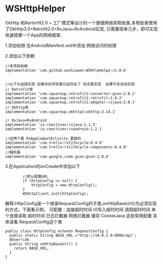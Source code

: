 # WSHttpHelper
OkHttp 和Rertorfit2.0 + 工厂模式等设计的一个便捷网络库帮助类,本帮助类使用了OkHttp3.0+Retrofit2.0+RxJava+RxAndroid实现,
只需要简单几步，即可实现快速搭建一个App的网络框架.




1.添加权限
在AndroidManifest.xml中添加 网络访问的权限
<uses-permission android:name="android.permission.INTERNET"/>

2.添加以下依赖

    //本项目依赖
    implementation 'com.github.woshiawen:WSHttpHelpe:v1.0.6'


    //以下为选择实现 如果你的项目里已经存在了 则无需实现  如果不存在则实现
    // Retrofit库
    implementation 'com.squareup.retrofit2:converter-gson:2.0.1'
    implementation 'com.squareup.retrofit2:retrofit:2.0.2'
    implementation 'com.squareup.retrofit2:adapter-rxjava:2.0.1'
    // Okhttp库
    implementation 'com.squareup.okhttp3:okhttp:3.14.1'

    // RxJava+RxAndroid
    implementation 'io.reactivex:rxjava:1.1.5'
    implementation 'io.reactivex:rxandroid:1.2.1'

    //这两个是 RxAppCompatActivity 里面的
    implementation 'com.trello:rxlifecycle:0.4.0'
    implementation 'com.trello:rxlifecycle-components:0.4.0'
    //解析器
    implementation 'com.google.code.gson:gson:2.8.6'



3.在Application的onCreate中添加以下

            //默认配置URL
            if (httpConfig == null) {
                httpConfig = new HttpConfig();
            }
            WSHttpClient.init(httpConfig);

解释:HttpConfig是一个继承RequestConfig的子类,onHttpBaseUrl()为必须实现的方式，下面看示例，
可配置：连接超时时间  IO写入超时时间 调用超时时间  单个连接读取 超时时间  日志拦截器 网络拦截器  缓存 CookieJava 这些常用配置
具体请看 RequestConfig这个类

    public class HttpConfig extends RequestConfig {
      public static String BASE_URL ="http://10.0.2.0:8088/api";
      @Override
      public String onHttpBaseUrl() {
        return BASE_URL;
      }
    }


